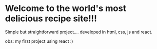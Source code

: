 # Welcome to the world's most delicious recipe site!!!

Simple but straightforward project.... developed in html, css, js and react.

obs: my first project using react :)